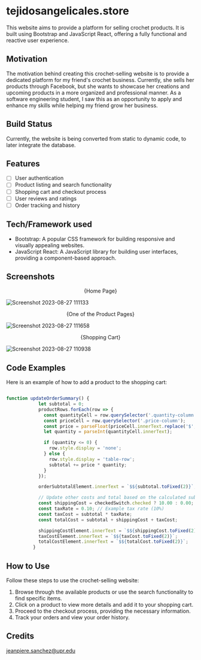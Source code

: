 # tejidosangelicales.store

This website aims to provide a platform for selling crochet products. It is built using Bootstrap and JavaScript React, offering a fully functional and reactive user experience.

## Motivation

The motivation behind creating this crochet-selling website is to provide a dedicated platform for my friend's crochet business. Currently, she sells her products through Facebook, but she wants to showcase her creations and upcoming products in a more organized and professional manner. As a software engineering student, I saw this as an opportunity to apply and enhance my skills while helping my friend grow her business.

## Build Status

Currently, the website is being converted from static to dynamic code, to later integrate the database.

## Features  

- [ ] User authentication
- [ ] Product listing and search functionality
- [ ] Shopping cart and checkout process
- [ ] User reviews and ratings
- [ ] Order tracking and history

## Tech/Framework used

- Bootstrap: A popular CSS framework for building responsive and visually appealing websites.
- JavaScript React: A JavaScript library for building user interfaces, providing a component-based approach.

## Screenshots


<p align="center">{Home Page}</p>

![Screenshot 2023-08-27 111133](https://github.com/JeanSanchezFelix/tejidosangelicales.store/assets/109083974/2bca3912-7c13-4ebc-aad3-e81cc6aa18fa)

<p align="center">{One of the Product Pages}</p>

![Screenshot 2023-08-27 111658](https://github.com/JeanSanchezFelix/tejidosangelicales.store/assets/109083974/fafc23da-60a3-4000-a581-4e823e4b8f5d)

<p align="center">{Shopping Cart}</p>

![Screenshot 2023-08-27 110938](https://github.com/JeanSanchezFelix/tejidosangelicales.store/assets/109083974/dcd92266-97e0-4834-9f0e-642b83ccb4f1)

## Code Examples

Here is an example of how to add a product to the shopping cart:

```javascript

function updateOrderSummary() {
            let subtotal = 0;
            productRows.forEach(row => {
              const quantityCell = row.querySelector('.quantity-column');
              const priceCell = row.querySelector('.price-column');
              const price = parseFloat(priceCell.innerText.replace('$', ''));
              let quantity = parseInt(quantityCell.innerText);

              if (quantity <= 0) {
                row.style.display = 'none';
              } else {
                row.style.display = 'table-row';
                subtotal += price * quantity;
              }
            });

            orderSubtotalElement.innerText = `$${subtotal.toFixed(2)}`;

            // Update other costs and total based on the calculated subtotal
            const shippingCost = checkedSwitch.checked ? 10.00 : 0.00; // Update shipping cost based on switch
            const taxRate = 0.10; // Example tax rate (10%)
            const taxCost = subtotal * taxRate;
            const totalCost = subtotal + shippingCost + taxCost;

            shippingCostElement.innerText = `$${shippingCost.toFixed(2)}`;
            taxCostElement.innerText = `$${taxCost.toFixed(2)}`;
            totalCostElement.innerText = `$${totalCost.toFixed(2)}`;
          }
```

## How to Use

Follow these steps to use the crochet-selling website:

  1. Browse through the available products or use the search functionality to find specific items.
  2. Click on a product to view more details and add it to your shopping cart.
  3. Proceed to the checkout process, providing the necessary information.
  4. Track your orders and view your order history.

## Credits

<jeanpiere.sanchez@upr.edu>
